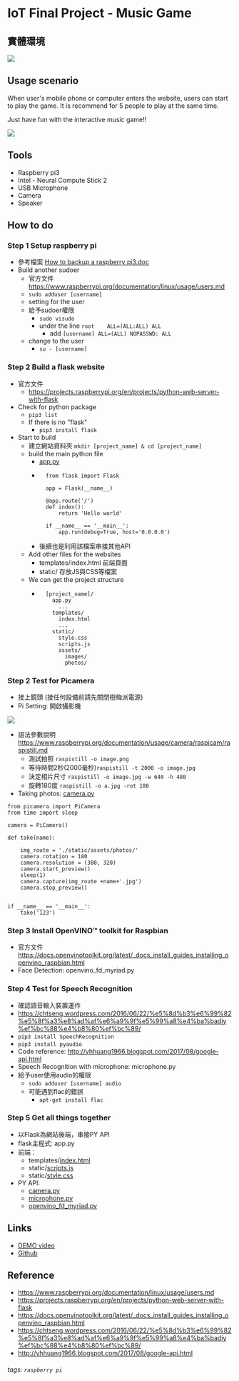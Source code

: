 # IoT Final Project - Music Game

## 實體環境
![](https://i.imgur.com/7cNB94N.jpg)

## Usage scenario

When user's mobile phone or computer enters the website, users can start to play the game. It is recommend for 5 people to play at the same time.

Just have fun with the interactive music game!!

![](https://i.imgur.com/qR6IVWv.png)



## Tools
* Raspberry pi3
* Intel - Neural Compute Stick 2
* USB Microphone
* Camera
* Speaker

## How to do
### Step 1	Setup raspberry pi
* 參考檔案 [How to backup a raspberry pi3.doc](https://github.com/cges4426/IoT_MusicGame/blob/master/Internet%20of%20Things%20Practical%201%262.docx)
* Build another sudoer
    * 官方文件	https://www.raspberrypi.org/documentation/linux/usage/users.md
    * `sudo adduser [username]`
    * setting for the user
    * 給予sudoer權限	
        * `sudo visudo`
        * under the line `root    ALL=(ALL:ALL) ALL`
            *  add `[username] ALL=(ALL) NOPASSWD: ALL`
    * change to the user
        * `su - [username]`


### Step 2	Build a flask website
* 官方文件
    *  https://projects.raspberrypi.org/en/projects/python-web-server-with-flask
* Check for python package
    * `pip3 list`
    * If there is no "flask"
        * `pip3 install flask` 
* Start to build
    * 建立網站資料夾 `mkdir [project_name] & cd [project_name] `
    * build the main python file
        * [app.py](https://github.com/cges4426/IoT_MusicGame/blob/master/app.py)
        * ``` 
            from flask import Flask

            app = Flask(__name__)

            @app.route('/')
            def index():
                return 'Hello world'

            if __name__ == '__main__':
                app.run(debug=True, host='0.0.0.0')
            ```
        * 後續也是利用該檔案串接其他API
    * Add other files for the websites
        * templates/index.html 前端頁面
        * static/ 存放JS與CSS等檔案
    * We can get the project structure
        * ```
            [project_name]/
              app.py
                ...
              templates/
                index.html
                ...
              static/
                style.css
                scripts.js
                assets/
                  images/
                  photos/
            ```

### Step 2	Test for Picamera
* 接上鏡頭 (接任何設備前請先關閉樹梅派電源)
* Pi Setting: 開啟攝影機

![](https://i.imgur.com/tMSA4Yg.png)
* 語法參數說明 https://www.raspberrypi.org/documentation/usage/camera/raspicam/raspistill.md
    * 測試拍照 `raspistill -o image.png`
    * 等待時間2秒(2000毫秒)`raspistill -t 2000 -o image.jpg`
    * 決定相片尺寸 `raspistill -o image.jpg -w 640 -h 480`
    * 旋轉180度 `raspistill -o a.jpg -rot 180 ` 
* Taking photos: [camera.py](https://github.com/cges4426/IoT_MusicGame/blob/master/camera.py)
```
from picamera import PiCamera
from time import sleep

camera = PiCamera()

def take(name):
    
    img_route = './static/assets/photos/'
    camera.rotation = 180
    camera.resolution = (380, 320)
    camera.start_preview()
    sleep(1)
    camera.capture(img_route +name+'.jpg')
    camera.stop_preview()


if __name__ == '__main__':
    take('123')

```

### Step 3	Install OpenVINO™ toolkit for Raspbian
* 官方文件 https://docs.openvinotoolkit.org/latest/_docs_install_guides_installing_openvino_raspbian.html
* Face Detection: openvino_fd_myriad.py

### Step 4 Test for Speech Recognition
* 確認語音輸入裝置運作
* https://chtseng.wordpress.com/2016/06/22/%e5%8d%b3%e6%99%82%e5%8f%a3%e8%ad%af%e6%a9%9f%e5%99%a8%e4%ba%badiy%ef%bc%88%e4%b8%80%ef%bc%89/
* `pip3 install SpeechRecognition`
* `pip3 install pyaudio`
* Code reference:	http://yhhuang1966.blogspot.com/2017/08/google-api.html
* Speech Recognition with microphone: microphone.py
* 給予user使用audio的權限
    * `sudo adduser [username] audio` 
    * 可能遇到flac的錯誤
        * `apt-get install flac`

### Step 5 Get all things together
* 以Flask為網站後端，串接PY API
* flask主程式: app.py
* 前端：
    * templates/[index.html](https://github.com/cges4426/IoT_MusicGame/blob/master/templates/index.html)
    * static/[scripts.js](https://github.com/cges4426/IoT_MusicGame/blob/master/static/scripts.js)
    * static/[style.css](https://github.com/cges4426/IoT_MusicGame/blob/master/static/style.css)
* PY API:
    * [camera.py](https://github.com/cges4426/IoT_MusicGame/blob/master/camera.py)
    * [microphone.py](https://github.com/cges4426/IoT_MusicGame/blob/master/microphone.py)
    * [openvino_fd_myriad.py](https://github.com/cges4426/IoT_MusicGame/blob/master/openvino_fd_myriad.py)

## Links
* [DEMO video](https://youtu.be/_YB645ao-5U)
* [Github](https://github.com/cges4426/IoT_MusicGame)

##  Reference
* https://www.raspberrypi.org/documentation/linux/usage/users.md
* https://projects.raspberrypi.org/en/projects/python-web-server-with-flask
* https://docs.openvinotoolkit.org/latest/_docs_install_guides_installing_openvino_raspbian.html
* https://chtseng.wordpress.com/2016/06/22/%e5%8d%b3%e6%99%82%e5%8f%a3%e8%ad%af%e6%a9%9f%e5%99%a8%e4%ba%badiy%ef%bc%88%e4%b8%80%ef%bc%89/
* http://yhhuang1966.blogspot.com/2017/08/google-api.html


###### tags: `raspberry pi`
